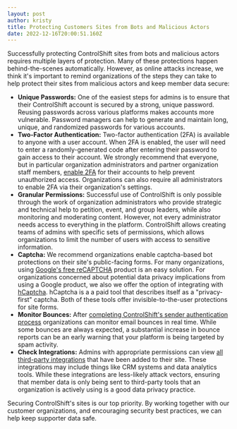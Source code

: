 ```yaml
---
layout: post
author: kristy
title: Protecting Customers Sites from Bots and Malicious Actors
date: 2022-12-16T20:00:51.160Z
---
```

Successfully protecting ControlShift sites from bots and malicious actors requires multiple layers of protection. Many of these protections happen behind-the-scenes automatically. However, as online attacks increase, we think it's important to remind organizations of the steps they can take to help protect their sites from malicious actors and keep member data secure: 

* **U﻿nique Passwords:** One of the easiest steps for admins is to ensure that their ControlShift account is secured by a strong, unique password. Reusing passwords across various platforms makes accounts more vulnerable. Password managers can help to generate and maintain long, unique, and randomized passwords for various accounts.
* **Two-Factor Authentication:** Two-factor authentication (2FA) is available to anyone with a user account. When 2﻿FA is enabled, the user will need to enter a randomly-generated code after entering their password to gain access to their account. We strongly recommend that everyone, but in particular organization administrators and partner organization staff members, [enable 2﻿FA](https://support.controlshiftlabs.com/hc/en-us/articles/206542558-Two-Factor-Authentication) for their accounts to help prevent unauthorized access. Organizations can also require all administrators to enable 2﻿FA via their organization's settings. 
* **Granular Permissions:** Successful use of ControlShift is only possible through the work of organization administrators who provide strategic and technical help to petition, event, and group leaders, while also monitoring and moderating content. However, not every administrator needs access to everything in the platform. ControlShift allows creating teams of admins with specific sets of permissions, which allows organizations to limit the number of users with access to sensitive information. 
* **C﻿aptcha:** We recommend organizations enable captcha-based bot protections on their site's public-facing forms. For many organizations, using [Google's free reCAPTCHA](https://support.controlshiftlabs.com/hc/en-us/articles/4405212422799-ControlShift-Google-reCAPTCHA) product is an easy solution. F﻿or  organizations concerned about potential data privacy implications from using a Google product, we also we offer the option of integrating with [hCaptcha](https://support.controlshiftlabs.com/hc/en-us/articles/5777373938959-ControlShift-hCaptcha).﻿ h﻿Captcha is a a paid tool that describes itself as a "privacy-first" captcha. Both of these tools offer invisible-to-the-user protections for site forms.
* **Monitor Bounces:** After [completing ControlShift's sender authentication process](https://support.controlshiftlabs.com/hc/en-us/articles/360001101595-Sender-Authentication-Configuration) organizations can monitor email bounces in real time. While some bounces are always expected, a substantial increase in bounce reports can be an early warning that your platform is being targeted by spam activity. 
* **Check Integrations:** Admins with appropriate permissions can view [all third-party integrations](https://support.controlshiftlabs.com/hc/en-us/articles/360001098735-Introduction-to-Integrations) that have been added to their site. These integrations may include things like CRM systems and data analytics tools. While these integrations are less-likely attack vectors, ensuring that member data is only being sent to third-party tools that an organization is actively using is a good data privacy practice.

Securing ControlShift's sites is our top priority. By working together with our customer organizations, and encouraging security best practices, we can help keep supporter data safe.
